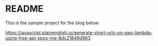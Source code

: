 # README

This is the sample project for the blog below:

https://javascript.plainenglish.io/generate-short-urls-on-aws-lambda-using-free-api-spoo-me-8dc21849d963
